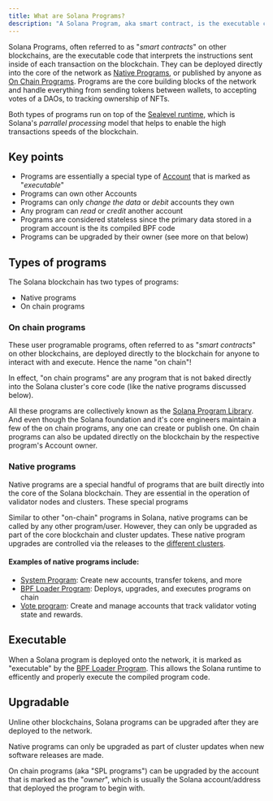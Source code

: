 ```yaml
---
title: What are Solana Programs?
description: "A Solana Program, aka smart contract, is the executable code that interprets the instructions on the blockchain. There are two types: Native and On-Chain."
---
```


Solana Programs, often referred to as "_smart contracts_" on other blockchains, are the executable code that interprets the instructions sent inside of each transaction on the blockchain. They can be deployed directly into the core of the network as [Native Programs](#native-programs), or published by anyone as [On Chain Programs](#on-chain-programs). Programs are the core building blocks of the network and handle everything from sending tokens between wallets, to accepting votes of a DAOs, to tracking ownership of NFTs.

Both types of programs run on top of the [Sealevel runtime](https://medium.com/solana-labs/sealevel-parallel-processing-thousands-of-smart-contracts-d814b378192), which is Solana's _parrallel processing_ model that helps to enable the high transactions speeds of the blockchain.

## Key points

- Programs are essentially a special type of [Account](../programming-model/accounts.md) that is marked as "_executable_"
- Programs can own other Accounts
- Programs can only _change the data_ or _debit_ accounts they own
- Any program can _read_ or _credit_ another account
- Programs are considered stateless since the primary data stored in a program account is the its compiled BPF code
- Programs can be upgraded by their owner (see more on that below)

## Types of programs

The Solana blockchain has two types of programs:

- Native programs
- On chain programs

### On chain programs

These user programable programs, often referred to as "_smart contracts_" on other blockchains, are deployed directly to the blockchain for anyone to interact with and execute. Hence the name "on chain"!

In effect, "on chain programs" are any program that is not baked directly into the Solana cluster's core code (like the native programs discussed below).

All these programs are collectively known as the [Solana Program Library](https://spl.solana.com/). And even though the Solana foundation and it's core engineers maintain a few of the on chain programs, any one can create or publish one. On chain programs can also be updated directly on the blockchain by the respective program's Account owner.

### Native programs

Native programs are a special handful of programs that are built directly into the core of the Solana blockchain.
They are essential in the operation of validator nodes and clusters. These special programs

Similar to other "on-chain" programs in Solana, native programs can be called by any other program/user. However, they can only be upgraded as part of the core blockchain and cluster updates. These native program upgrades are controlled via the releases to the [different clusters](../../cluster/overview.md).

#### Examples of native programs include:

- [System Program](../runtime-facilities/programs.md#system-program): Create new accounts, transfer tokens, and more
- [BPF Loader Program](../runtime-facilities/programs.md#bpf-loader): Deploys, upgrades, and executes programs on chain
- [Vote program](../runtime-facilities/programs.md#vote-program): Create and manage accounts that track validator voting state and rewards.

## Executable

When a Solana program is deployed onto the network, it is marked as "executable" by the [BPF Loader Program](../runtime-facilities/programs.md#bpf-loader). This allows the Solana runtime to efficently and properly execute the compiled program code.

## Upgradable

Unline other blockchains, Solana programs can be upgraded after they are deployed to the network.

Native programs can only be upgraded as part of cluster updates when new software releases are made.

On chain programs (aka "SPL programs") can be upgraded by the account that is marked as the "_owner_", which is usually the Solana account/address that deployed the program to begin with.
